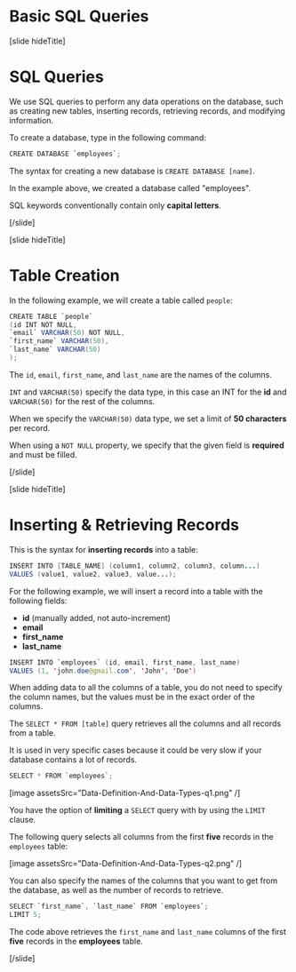 # Basic SQL Queries

[slide hideTitle]

# SQL Queries

We use SQL queries to perform any data operations on the database, such as creating new tables, inserting records, retrieving records, and modifying information.

To create a database, type in the following command:

```Java
CREATE DATABASE `employees`;  
```

The syntax for creating a new database is `CREATE DATABASE [name]`.

In the example above, we created a database called "employees".

SQL keywords conventionally contain only **capital letters**.

[/slide]

[slide hideTitle]

# Table Creation

In the following example, we will create a table called `people`:

```Java
CREATE TABLE `people`
(id INT NOT NULL,
`email` VARCHAR(50) NOT NULL,
`first_name` VARCHAR(50),
`last_name` VARCHAR(50)
);
```

The `id`, `email`, `first_name`, and `last_name` are the names of the columns.

`INT` and `VARCHAR(50)` specify the data type, in this case an INT for the **id** and `VARCHAR(50)` for the rest of the columns.

When we specify the `VARCHAR(50)` data type, we set a limit of **50 characters** per record.

When using a `NOT NULL` property, we specify that the given field is **required** and must be filled.

[/slide]

[slide hideTitle]

# Inserting & Retrieving Records

This is the syntax for **inserting records** into a table:

```java
INSERT INTO [TABLE_NAME] (column1, column2, column3, column...)
VALUES (value1, value2, value3, value...);
```

For the following example, we will insert a record into a table with the following fields:

- **id** (manually added, not auto-increment)
- **email**
- **first_name**
- **last_name**

```java
INSERT INTO `employees` (id, email, first_name, last_name)
VALUES (1, 'john.doe@gmail.com', 'John', 'Doe')
```

When adding data to all the columns of a table, you do not need to specify the column names, but the values must be in the exact order of the columns.

The `SELECT * FROM [table]` query retrieves all the columns and all records from a table. 

It is used in very specific cases because it could be very slow if your database contains a lot of records.

```Java
SELECT * FROM `employees`; 
```

[image assetsSrc="Data-Definition-And-Data-Types-q1.png" /]

You have the option of **limiting** a `SELECT` query with by using the `LIMIT` clause.

The following query selects all columns from the first **five** records in the `employees` table:

[image assetsSrc="Data-Definition-And-Data-Types-q2.png" /]

You can also specify the names of the columns that you want to get from the database, as well as the number of records to retrieve.

```Java
SELECT `first_name`, `last_name` FROM `employees`; 
LIMIT 5;                                  
```

The code above retrieves the `first_name` and `last_name` columns of the first **five** records in the **employees** table.

[/slide]
